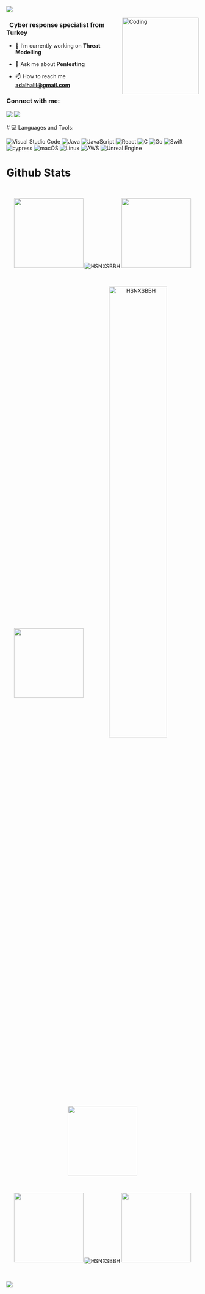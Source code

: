 ![](https://komarev.com/ghpvc/?username=HSNXSBBH&color=blue)

<img src="https://github.com/HSNXSBBH/HSNXSBBH/blob/main/img/EatSleepCodeRepeat.gif" alt="Coding" width=200 height=200 align="right">


<h3 align="left">&nbsp; Cyber response specialist from Turkey</h3>

- 🔭 I’m currently working on **Threat Modelling**

- 💬 Ask me about **Pentesting**

- 📫 How to reach me **adalhalil@gmail.com**

<h3 align="left">Connect with me:</h3>
<p align="left">
  <a href="https://github.com/404"><img src="https://user-images.githubusercontent.com/73097560/115834477-dbab4500-a447-11eb-908a-139a6edaec5c.gif"></a>
<a href="https://github.com/404"><img src="https://user-images.githubusercontent.com/73097560/115834477-dbab4500-a447-11eb-908a-139a6edaec5c.gif"></a>
</p>
<!--
<details>
  <summary>:zap: GitHub Stats</summary> 
-->
# 💻 Languages and Tools:

![Visual Studio Code](https://img.shields.io/badge/Visual%20Studio%20Code-0078d7.svg?style=for-the-badge&logo=visual-studio-code&logoColor=white)
![Java](https://img.shields.io/badge/java-%23ED8B00.svg?style=for-the-badge&logo=java&logoColor=white)
![JavaScript](https://img.shields.io/badge/javascript-%23323330.svg?style=for-the-badge&logo=javascript&logoColor=%23F7DF1E)
![React](https://img.shields.io/badge/react-%2320232a.svg?style=for-the-badge&logo=react&logoColor=%2361DAFB)
![C](https://img.shields.io/badge/c-%2300599C.svg?style=for-the-badge&logo=c&logoColor=white)
![Go](https://img.shields.io/badge/go-%2300ADD8.svg?style=for-the-badge&logo=go&logoColor=white)
![Swift](https://img.shields.io/badge/swift-F54A2A?style=for-the-badge&logo=swift&logoColor=white)
![cypress](https://img.shields.io/badge/-cypress-%23E5E5E5?style=for-the-badge&logo=cypress&logoColor=058a5e)
![macOS](https://img.shields.io/badge/mac%20os-000000?style=for-the-badge&logo=macos&logoColor=F0F0F0)
![Linux](https://img.shields.io/badge/Linux-FCC624?style=for-the-badge&logo=linux&logoColor=black)
![AWS](https://img.shields.io/badge/AWS-%23FF9900.svg?style=for-the-badge&logo=amazon-aws&logoColor=white)
![Unreal Engine](https://img.shields.io/badge/unrealengine-%23313131.svg?style=for-the-badge&logo=unrealengine&logoColor=white)




# Github Stats

 <br />
 
  <p align="center">
  <a>
    <img heigth="160" width="182" src="https://github.com/HSNXSBBH/HSNXSBBH/blob/main/img/EatSleepCodeRepeat.gif">
      <img align="center" src="https://github-readme-stats.vercel.app/api?username=HSNXSBBH&theme=material-palenight&hide_border=false&include_all_commits=false&count_private=false" alt="HSNXSBBH" />
    <img heigth="160" width="182" src="https://github.com/HSNXSBBH/HSNXSBBH/blob/main/img/EatSleepCodeRepeat.gif">
  </a>
</p>

  
<br />


 
 <p align="center">
  <a>
    <img heigth="160" width="182" src="https://github.com/HSNXSBBH/HSNXSBBH/blob/main/img/Bird%20Wing%20Left.png">
    <img align="center" src="https://github-readme-streak-stats.herokuapp.com/?user=HSNXSBBH&theme=material-palenight&hide_border=false" alt="HSNXSBBH" width="55%" />
    <img heigth="160" width="182" src="https://github.com/HSNXSBBH/HSNXSBBH/blob/main/img/Bird%20Wing%20Right.png">
  </a>
</p>
 

 
 <br />
 
  
  
  <p align="center">
  <a>
    <img heigth="160" width="182" src="https://github.com/HSNXSBBH/HSNXSBBH/blob/main/img/Bird%20Wing%20Bottom%20Left.png">
    <img align="center" src="https://github-readme-stats.vercel.app/api/top-langs/?username=HSNXSBBH&theme=material-palenight&hide_border=false&include_all_commits=false&count_private=false&layout=compact" alt="HSNXSBBH" />
    <img heigth="160" width="182" src="https://github.com/HSNXSBBH/HSNXSBBH/blob/main/img/Bird%20Wing%20Bottom%20Right.png">
  </a>
</p>
 
  
  
 <!--
 [![Top Langs](https://github-readme-stats.vercel.app/api/top-langs/?username=HSNXSBBH&layout=compact&langs_count=25&title_color=0000ee&text_color=ffffff&bg_color=000000&hide_border=true)](https://github.com/CagatayAkkas/github-readme-stats)
-->


<br />

![](https://github-profile-trophy.vercel.app/?username=HSNXSBBH&theme=dracula&no-frame=false&no-bg=false&margin-w=4)


<br />


<br />


<!--
</details>
-->

<!--
<details>
   <summary>:zap: Languages and Tools</summary>
 -->
